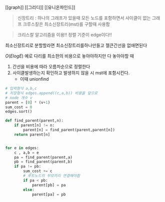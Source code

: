 [[graph]] [[그리디]] [[유니온파인드]]
> 신장트리 : 하나의 그래프가 있을때 모든 노드를 포함하면서 사이클이 없는 그래프
> 크루스칼은 최소신장트리(mst)를 구할때 사용함

> 크리스칼 알고리즘을 이용!!
> 정렬 기준이 edge이다!!

최소신장트리로 분할할라면 최소신장트리를하나만들고 젤큰간선을 없애면된다

$O(ElogE)$
예로 다리를 최소한의 비용으로 놓아야하지만 다 놓아야할 때
1. 간선을 비용에 따라 오름차순으로 정렬한다
2. 사이클발생하는지 확인하고 발생하지 않을 시 mst에 포함시킨다. 
	- 이때 unionfind
```python
# 입력형식 a,b,c
# 저장형식 edges.append((c,a,b)) 비용을 앞으로
# node 개수 v
parent = [0] * (v+1)
sum_cost = 0
edges.sort()

def find_parent(parent,n):
	if parent[n] != n:
		parent[n] = find_parent(parent,parent[n])
	return parent[n]


for e in edges:
	c , a,b = e
	pa = find_parent(parent,a)
	pb = find_parent(parent,b)
	if pa != pb:
		sum_cost += c
		# 루트노드의 부모끼리 연결해야함
		if pa < pb:
			parent[pb] = pa
		else:
			parent[pa] = pb
	

```